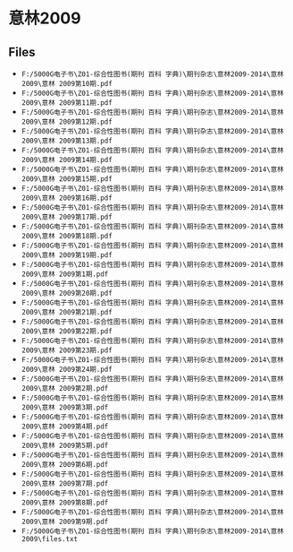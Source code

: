 # 意林2009

## Files

- `F:/5000G电子书\Z01-综合性图书(期刊 百科 字典)\期刊杂志\意林2009-2014\意林2009\意林 2009第10期.pdf`
- `F:/5000G电子书\Z01-综合性图书(期刊 百科 字典)\期刊杂志\意林2009-2014\意林2009\意林 2009第11期.pdf`
- `F:/5000G电子书\Z01-综合性图书(期刊 百科 字典)\期刊杂志\意林2009-2014\意林2009\意林 2009第12期.pdf`
- `F:/5000G电子书\Z01-综合性图书(期刊 百科 字典)\期刊杂志\意林2009-2014\意林2009\意林 2009第13期.pdf`
- `F:/5000G电子书\Z01-综合性图书(期刊 百科 字典)\期刊杂志\意林2009-2014\意林2009\意林 2009第14期.pdf`
- `F:/5000G电子书\Z01-综合性图书(期刊 百科 字典)\期刊杂志\意林2009-2014\意林2009\意林 2009第15期.pdf`
- `F:/5000G电子书\Z01-综合性图书(期刊 百科 字典)\期刊杂志\意林2009-2014\意林2009\意林 2009第16期.pdf`
- `F:/5000G电子书\Z01-综合性图书(期刊 百科 字典)\期刊杂志\意林2009-2014\意林2009\意林 2009第17期.pdf`
- `F:/5000G电子书\Z01-综合性图书(期刊 百科 字典)\期刊杂志\意林2009-2014\意林2009\意林 2009第18期.pdf`
- `F:/5000G电子书\Z01-综合性图书(期刊 百科 字典)\期刊杂志\意林2009-2014\意林2009\意林 2009第19期.pdf`
- `F:/5000G电子书\Z01-综合性图书(期刊 百科 字典)\期刊杂志\意林2009-2014\意林2009\意林 2009第1期.pdf`
- `F:/5000G电子书\Z01-综合性图书(期刊 百科 字典)\期刊杂志\意林2009-2014\意林2009\意林 2009第20期.pdf`
- `F:/5000G电子书\Z01-综合性图书(期刊 百科 字典)\期刊杂志\意林2009-2014\意林2009\意林 2009第21期.pdf`
- `F:/5000G电子书\Z01-综合性图书(期刊 百科 字典)\期刊杂志\意林2009-2014\意林2009\意林 2009第22期.pdf`
- `F:/5000G电子书\Z01-综合性图书(期刊 百科 字典)\期刊杂志\意林2009-2014\意林2009\意林 2009第23期.pdf`
- `F:/5000G电子书\Z01-综合性图书(期刊 百科 字典)\期刊杂志\意林2009-2014\意林2009\意林 2009第24期.pdf`
- `F:/5000G电子书\Z01-综合性图书(期刊 百科 字典)\期刊杂志\意林2009-2014\意林2009\意林 2009第2期.pdf`
- `F:/5000G电子书\Z01-综合性图书(期刊 百科 字典)\期刊杂志\意林2009-2014\意林2009\意林 2009第3期.pdf`
- `F:/5000G电子书\Z01-综合性图书(期刊 百科 字典)\期刊杂志\意林2009-2014\意林2009\意林 2009第4期.pdf`
- `F:/5000G电子书\Z01-综合性图书(期刊 百科 字典)\期刊杂志\意林2009-2014\意林2009\意林 2009第5期.pdf`
- `F:/5000G电子书\Z01-综合性图书(期刊 百科 字典)\期刊杂志\意林2009-2014\意林2009\意林 2009第6期.pdf`
- `F:/5000G电子书\Z01-综合性图书(期刊 百科 字典)\期刊杂志\意林2009-2014\意林2009\意林 2009第7期.pdf`
- `F:/5000G电子书\Z01-综合性图书(期刊 百科 字典)\期刊杂志\意林2009-2014\意林2009\意林 2009第8期.pdf`
- `F:/5000G电子书\Z01-综合性图书(期刊 百科 字典)\期刊杂志\意林2009-2014\意林2009\意林 2009第9期.pdf`
- `F:/5000G电子书\Z01-综合性图书(期刊 百科 字典)\期刊杂志\意林2009-2014\意林2009\files.txt`
